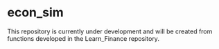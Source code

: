 # econ_sim

This repository is currently under development and will be created from functions developed in the Learn_Finance repository. 
